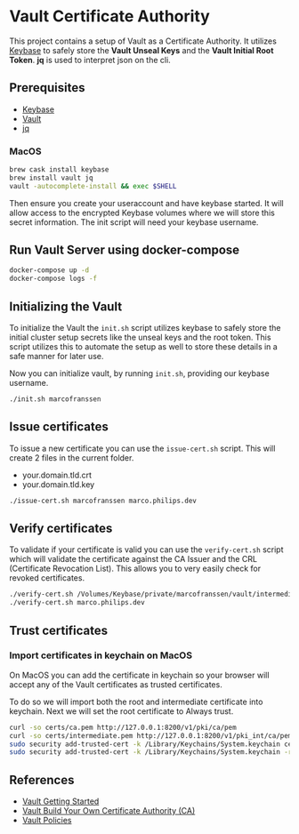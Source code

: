 # Vault Certificate Authority

This project contains a setup of Vault as a Certificate Authority. It utilizes [Keybase](https://keybase.io) to safely store the **Vault Unseal Keys** and the **Vault Initial Root Token**. **jq** is used to interpret json on the cli.

## Prerequisites

- [Keybase](https://keybase.io/download)
- [Vault](https://www.vaultproject.io/downloads)
- [jq](https://stedolan.github.io/jq/)

### MacOS

```bash
brew cask install keybase
brew install vault jq
vault -autocomplete-install && exec $SHELL
```

Then ensure you create your useraccount and have keybase started. It will allow access to the encrypted Keybase volumes where we will store this secret information. The init script will need your keybase username.

## Run Vault Server using docker-compose

```bash
docker-compose up -d
docker-compose logs -f
```

## Initializing the Vault

To initialize the Vault the `init.sh` script utilizes keybase to safely store the initial cluster setup secrets like the unseal keys and the root token. This script utilizes this to automate the setup as well to store these details in a safe manner for later use.

Now you can initialize vault, by running `init.sh`, providing our keybase username.

```bash
./init.sh marcofranssen
```

## Issue certificates

To issue a new certificate you can use the `issue-cert.sh` script. This will create 2 files in the current folder.

- your.domain.tld.crt
- your.domain.tld.key

```bash
./issue-cert.sh marcofranssen marco.philips.dev
```

## Verify certificates

To validate if your certificate is valid you can use the `verify-cert.sh` script which will validate the certificate against the CA Issuer and the CRL (Certificate Revocation List). This allows you to very easily check for revoked certificates.

```bash
./verify-cert.sh /Volumes/Keybase/private/marcofranssen/vault/intermediate.cert.pem
./verify-cert.sh marco.philips.dev
```

## Trust certificates

### Import certificates in keychain on MacOS

On MacOS you can add the certificate in keychain so your browser will accept any of the Vault certificates as trusted certificates.

To do so we will import both the root and intermediate certificate into keychain. Next we will set the root certificate to Always trust.

```bash
curl -so certs/ca.pem http://127.0.0.1:8200/v1/pki/ca/pem
curl -so certs/intermediate.pem http://127.0.0.1:8200/v1/pki_int/ca/pem
sudo security add-trusted-cert -k /Library/Keychains/System.keychain certs/ca.pem
sudo security add-trusted-cert -k /Library/Keychains/System.keychain -r unspecified certs/intermediate.pem
```

## References

- [Vault Getting Started](https://learn.hashicorp.com/vault/getting-started/install)
- [Vault Build Your Own Certificate Authority (CA)](https://learn.hashicorp.com/vault/secrets-management/sm-pki-engine)
- [Vault Policies](https://learn.hashicorp.com/vault/identity-access-management/iam-policies)
